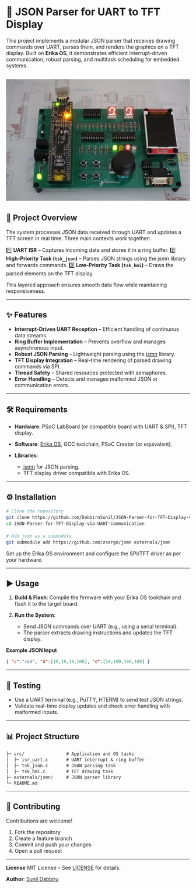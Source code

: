 # 📡 JSON Parser for UART to TFT Display

This project implements a modular JSON parser that receives drawing commands over UART, parses them, and renders the graphics on a TFT display. Built on **Erika OS**, it demonstrates efficient interrupt-driven communication, robust parsing, and multitask scheduling for embedded systems.

![PSoC image](PSoC_image_with_LEDs_ON.png)
---

## 📌 Project Overview

The system processes JSON data received through UART and updates a TFT screen in real time.
Three main contexts work together:

1️⃣ **UART ISR** – Captures incoming data and stores it in a ring buffer.
2️⃣ **High-Priority Task (`tsk_json`)** – Parses JSON strings using the *jsmn* library and forwards commands.
3️⃣ **Low-Priority Task (`tsk_hmi`)** – Draws the parsed elements on the TFT display.

This layered approach ensures smooth data flow while maintaining responsiveness.

---

## ✨ Features

* **Interrupt-Driven UART Reception** – Efficient handling of continuous data streams.
* **Ring Buffer Implementation** – Prevents overflow and manages asynchronous input.
* **Robust JSON Parsing** – Lightweight parsing using the [jsmn](https://github.com/zserge/jsmn) library.
* **TFT Display Integration** – Real-time rendering of parsed drawing commands via SPI.
* **Thread Safety** – Shared resources protected with semaphores.
* **Error Handling** – Detects and manages malformed JSON or communication errors.

---

## 🛠️ Requirements

* **Hardware**: PSoC LabBoard (or compatible board with UART & SPI), TFT display.
* **Software**: [Erika OS](https://erika-enterprise.com/), GCC toolchain, PSoC Creator (or equivalent).
* **Libraries**:

  * [jsmn](https://github.com/zserge/jsmn) for JSON parsing.
  * TFT display driver compatible with Erika OS.

---

## ⚙️ Installation

```bash
# Clone the repository
git clone https://github.com/DabbiruSunil/JSON-Parser-for-TFT-Display-via-UART-Communication.git
cd JSON-Parser-for-TFT-Display-via-UART-Communication

# Add jsmn as a submodule
git submodule add https://github.com/zserge/jsmn externals/jsmn
```

Set up the Erika OS environment and configure the SPI/TFT driver as per your hardware.

---

## ▶️ Usage

1. **Build & Flash**: Compile the firmware with your Erika OS toolchain and flash it to the target board.
2. **Run the System**:

   * Send JSON commands over UART (e.g., using a serial terminal).
   * The parser extracts drawing instructions and updates the TFT display.

**Example JSON Input**

```json
{ "c":"red", "d":[10,10,10,100], "d":[10,100,100,100] }
```

---

## 🧪 Testing

* Use a UART terminal (e.g., PuTTY, HTERM) to send test JSON strings.
* Validate real-time display updates and check error handling with malformed inputs.

---

## 📊 Project Structure

```
├─ src/                # Application and OS tasks
│  ├─ isr_uart.c       # UART interrupt & ring buffer
│  ├─ tsk_json.c       # JSON parsing task
│  ├─ tsk_hmi.c        # TFT drawing task
├─ externals/jsmn/     # JSON parser library
└─ README.md
```

---

## 🤝 Contributing

Contributions are welcome!

1. Fork the repository
2. Create a feature branch
3. Commit and push your changes
4. Open a pull request

---

**License**
MIT License – See [LICENSE](LICENSE) for details.

**Author**: [Sunil Dabbiru](https://github.com/DabbiruSunil)

